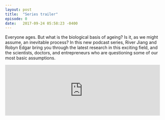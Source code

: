 ```yaml
---
layout: post
title:  "Series trailer"
episode: 0
date:   2017-09-24 05:58:23 -0400
---
```


Everyone ages. But what is the biological basis of ageing? Is it, as we might assume, an inevitable process? In this new podcast series, River Jiang and Robyn Edgar bring you through the latest research in this exciting field, and the scientists, doctors, and entrepreneurs who are questioning some of our most basic assumptions.


<iframe width="100%" height="166" scrolling="no" frameborder="no" src="https://w.soundcloud.com/player/?url=https%3A//api.soundcloud.com/tracks/353331611&amp;color=%23ff5500&amp;auto_play=false&amp;hide_related=false&amp;show_comments=true&amp;show_user=true&amp;show_reposts=false&amp;show_teaser=true"></iframe>
